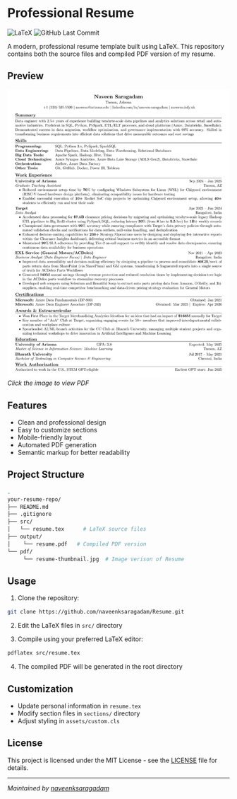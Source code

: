# Professional Resume

![LaTeX](https://img.shields.io/badge/LaTeX-47A141?style=for-the-badge&logo=LaTeX&logoColor=white)
![GitHub Last Commit](https://img.shields.io/github/last-commit/naveenksaragadam/Resume?style=for-the-badge)

A modern, professional resume template built using LaTeX. This repository contains both the source files and compiled PDF version of my resume.

## Preview
[![Resume Preview](./pdf/resume-thumbnail.jpg)](./pdf/resume.pdf)  
*Click the image to view PDF*

## Features
- Clean and professional design
- Easy to customize sections
- Mobile-friendly layout
- Automated PDF generation
- Semantic markup for better readability

## Project Structure
```bash
.
your-resume-repo/
├── README.md
├── .gitignore
├── src/
│   └── resume.tex      # LaTeX source files
├── output/
│    └── resume.pdf   # Compiled PDF version
└── pdf/
     └── resume-thumbnail.jpg  # Image verison of Resume

```

## Usage
1. Clone the repository:
```bash
git clone https://github.com/naveenksaragadam/Resume.git
```

2. Edit the LaTeX files in `src/` directory

3. Compile using your preferred LaTeX editor:
```bash
pdflatex src/resume.tex
```

4. The compiled PDF will be generated in the root directory

## Customization
- Update personal information in `resume.tex`
- Modify section files in `sections/` directory
- Adjust styling in `assets/custom.cls`

## License
This project is licensed under the MIT License - see the [LICENSE](LICENSE) file for details.

---

*Maintained by [naveenksaragadam](https://github.com/naveenksaragadam)*
